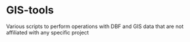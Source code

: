 # GIS-tools
Various scripts to perform operations with DBF and GIS data that are not affiliated with any specific project

